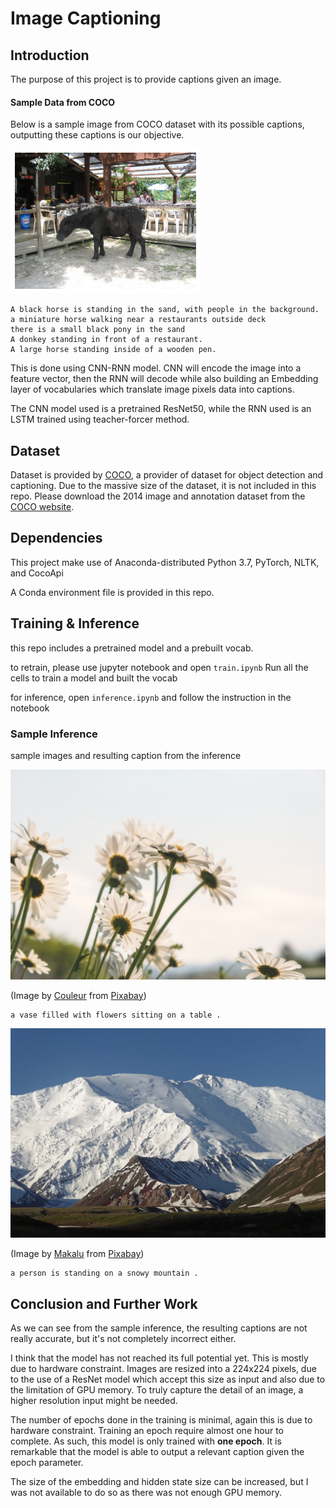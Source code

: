 # Image Captioning

## Introduction

The purpose of this project is to provide captions given an image.

#### Sample Data from COCO

Below is a sample image from COCO dataset with its possible captions, outputting these captions is our objective.

![coco_sample_image](images/coco_sample_data_1.png)
```
A black horse is standing in the sand, with people in the background. 
a miniature horse walking near a restaurants outside deck 
there is a small black pony in the sand
A donkey standing in front of a restaurant.
A large horse standing inside of a wooden pen.
```


This is done using CNN-RNN model. CNN will encode the image into a feature vector, then the RNN will decode while also building an Embedding layer of vocabularies which translate image pixels data into captions.

The CNN model used is a pretrained ResNet50, while the RNN used is an LSTM trained using teacher-forcer method.


## Dataset

Dataset is provided by [COCO](http://cocodataset.org/#home), a provider of dataset for object detection and captioning.
Due to the massive size of the dataset, it is not included in this repo. Please download the 2014 image and annotation dataset from the [COCO website](http://cocodataset.org/#download).

## Dependencies

This project make use of Anaconda-distributed Python 3.7, PyTorch, NLTK, and CocoApi

A Conda environment file is provided in this repo.


## Training & Inference

this repo includes a pretrained model and a prebuilt vocab.

to retrain, please use jupyter notebook and open `train.ipynb`
Run all the cells to train a model and built the vocab

for inference, open `inference.ipynb` and follow the instruction in the notebook

### Sample Inference

sample images and resulting caption from the inference


![sample_test](images/sample_test.jpg)

(Image by <a href="https://pixabay.com/users/Couleur-1195798/?utm_source=link-attribution&amp;utm_medium=referral&amp;utm_campaign=image&amp;utm_content=5091308">Couleur</a> from <a href="https://pixabay.com/?utm_source=link-attribution&amp;utm_medium=referral&amp;utm_campaign=image&amp;utm_content=5091308">Pixabay</a>)

```
a vase filled with flowers sitting on a table .
```

![sample_test2](images/sample_test_2.jpg)

(Image by <a href="https://pixabay.com/users/Makalu-680451/?utm_source=link-attribution&amp;utm_medium=referral&amp;utm_campaign=image&amp;utm_content=4767882">Makalu</a> from <a href="https://pixabay.com/?utm_source=link-attribution&amp;utm_medium=referral&amp;utm_campaign=image&amp;utm_content=4767882">Pixabay</a>)

```
a person is standing on a snowy mountain .
```

## Conclusion and Further Work

As we can see from the sample inference, the resulting captions are not really accurate, but it's not completely incorrect either. 

I think that the model has not reached its full potential yet. This is mostly due to hardware constraint. Images are resized into a 224x224 pixels, due to the use of a ResNet model which accept this size as input and also due to the limitation of GPU memory. To truly capture the detail of an image, a higher resolution input might be needed.

The number of epochs done in the training is minimal, again this is due to hardware constraint. Training an epoch require almost one hour to complete. As such, this model is only trained with **one epoch**. It is remarkable that the model is able to output a relevant caption given the epoch parameter.

The size of the embedding and hidden state size can be increased, but I was not available to do so as there was not enough GPU memory.